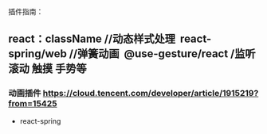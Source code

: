 <!--
 * @Author: luoxi
 * @Date: 2023-01-13 14:04:37
 * @LastEditTime: 2023-01-13 15:11:29
 * @LastEditors: luoxi
 * @Description: 
-->
插件指南：
## react：className //动态样式处理  react-spring/web //弹簧动画  @use-gesture/react /监听滚动 触摸 手势等
### 动画插件 https://cloud.tencent.com/developer/article/1915219?from=15425
- react-spring
